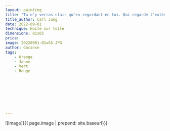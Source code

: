 ```yaml
---
layout: painting
title: "Tu n'y verras clair qu'en regardant en toi. Qui regarde l'extérieur rêve. Qui regarde à l'intérieur s'éveille." 						  						 	 					                                    
title_author: Carl Jung                                              
date: 2022-09-01
technique: Huile sur toile 
dimensions: 81x65
price: 
image: 20220901-81x65.JPG
author: Garanse
tags:
    - Orange
    - Jaune
    - Vert
    - Rouge
  
  
  
  
  
  
  
  
---
```

![Image]({{ page.image | prepend: site.baseurl}})



